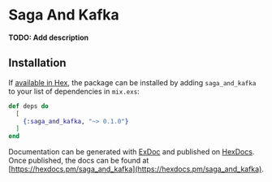 # Saga And Kafka

**TODO: Add description**

## Installation

If [available in Hex](https://hex.pm/docs/publish), the package can be installed
by adding `saga_and_kafka` to your list of dependencies in `mix.exs`:

```elixir
def deps do
  [
    {:saga_and_kafka, "~> 0.1.0"}
  ]
end
```

Documentation can be generated with [ExDoc](https://github.com/elixir-lang/ex_doc)
and published on [HexDocs](https://hexdocs.pm). Once published, the docs can
be found at [https://hexdocs.pm/saga_and_kafka](https://hexdocs.pm/saga_and_kafka).

